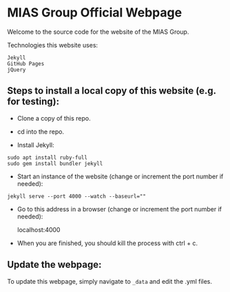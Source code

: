 # MIAS Group Official Webpage

Welcome to the source code for the website of the MIAS Group. 

Technologies this website uses:  

    Jekyll
    GitHub Pages
    jQuery

## Steps to install a local copy of this website (e.g. for testing):

* Clone a copy of this repo.

* cd into the repo.

* Install Jekyll:

```
sudo apt install ruby-full
sudo gem install bundler jekyll
```
* Start an instance of the website (change or increment the port number if needed):
```
jekyll serve --port 4000 --watch --baseurl=""
```
* Go to this address in a browser (change or increment the port number if needed):

    localhost:4000

* When you are finished, you should kill the process with ctrl + c.

## Update the webpage:

To update this webpage, simply navigate to `_data` and edit the .yml files.